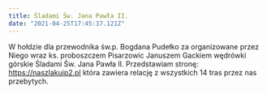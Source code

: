 ```yaml
---
title: Śladami Św. Jana Pawła II.
date: "2021-04-25T17:45:37.121Z"
---
```


W hołdzie dla przewodnika św.p. Bogdana Pudełko za organizowane przez Niego wraz ks. proboszczem Pisarzowic Januszem Gackiem wędrówki górskie Śladami Św. Jana Pawła II. Przedstawiam stronę: <a href="https://naszlakujp2.pl"> https://naszlakujp2.pl</a> która zawiera relację z wszystkich 14 tras przez nas przebytych.<br />
